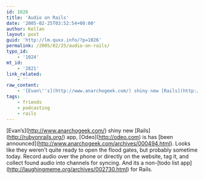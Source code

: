 ```yaml
---
id: 1026
title: 'Audio on Rails'
date: '2005-02-25T03:52:54+00:00'
author: Kellan
layout: post
guid: 'http://lm.quxx.info/?p=1026'
permalink: /2005/02/25/audio-on-rails/
typo_id:
    - '1024'
mt_id:
    - '2821'
link_related:
    - ''
raw_content:
    - '[Evan\''s](http://www.anarchogeek.com/) shiny new [Rails](http://rubyonrails.org/) app, [Odeo](http://odeo.com) is has [been announced](http://www.anarchogeek.com/archives/000494.html).  Looks like they weren\''t quite ready to open the flood gates, but probably sometime today.  Record audio over the phone or directly on the website, tag it, and collect found audio into channels for syncing.  And its a non-[todo list app](http://laughingmeme.org/archives/002730.html) for Rails.'
tags:
    - friends
    - podcasting
    - rails
---
```


\[Evan’s\](http://www.anarchogeek.com/) shiny new \[Rails\](http://rubyonrails.org/) app, \[Odeo\](http://odeo.com) is has \[been announced\](http://www.anarchogeek.com/archives/000494.html). Looks like they weren’t quite ready to open the flood gates, but probably sometime today. Record audio over the phone or directly on the website, tag it, and collect found audio into channels for syncing. And its a non-\[todo list app\](http://laughingmeme.org/archives/002730.html) for Rails.